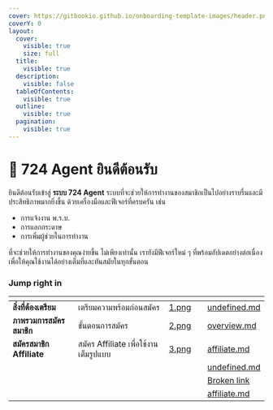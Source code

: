 ```yaml
---
cover: https://gitbookio.github.io/onboarding-template-images/header.png
coverY: 0
layout:
  cover:
    visible: true
    size: full
  title:
    visible: true
  description:
    visible: false
  tableOfContents:
    visible: true
  outline:
    visible: true
  pagination:
    visible: true
---
```


# 👏 724 Agent ยินดีต้อนรับ

ยินดีต้อนรับเข้าสู่ **ระบบ 724 Agent** ระบบที่จะช่วยให้การทำงานของสมาชิกเป็นไปอย่างราบรื่นและมีประสิทธิภาพมากยิ่งขึ้น ด้วยเครื่องมือและฟีเจอร์ที่ครบครัน เช่น&#x20;

* การแจ้งงาน พ.ร.บ.
* การแลกกระดาษ
* การเพิ่มผู้ช่วยในการทำงาน

ที่จะช่วยให้การทำงานของคุณง่ายขึ้น ไม่เพียงเท่านั้น เรายังมีฟีเจอร์ใหม่ ๆ ที่พร้อมอัปเดตอย่างต่อเนื่องเพื่อให้คุณใช้งานได้อย่างเต็มที่และทันสมัยในทุกขั้นตอน

### Jump right in

<table data-view="cards"><thead><tr><th></th><th></th><th data-hidden data-card-cover data-type="files"></th><th data-hidden></th><th data-hidden data-card-target data-type="content-ref"></th></tr></thead><tbody><tr><td><strong>สิ่งที่ต้องเตรียม</strong></td><td>เตรียมความพร้อมก่อนสมัคร</td><td><a href=".gitbook/assets/1.png">1.png</a></td><td></td><td><a href="prerequisites/undefined.md">undefined.md</a></td></tr><tr><td><strong>ภาพรวมการสมัครสมาชิก</strong></td><td>ขั้นตอนการสมัคร</td><td><a href=".gitbook/assets/2.png">2.png</a></td><td></td><td><a href="registration/overview.md">overview.md</a></td></tr><tr><td><strong>สมัครสมาชิก Affiliate</strong></td><td>สมัคร Affiliate เพื่อใช้งานเต็มรูปแบบ</td><td><a href=".gitbook/assets/3.png">3.png</a></td><td></td><td><a href="registration/affiliate.md">affiliate.md</a></td></tr><tr><td></td><td></td><td></td><td></td><td><a href="prerequisites/undefined.md">undefined.md</a></td></tr><tr><td></td><td></td><td></td><td></td><td><a href="broken-reference">Broken link</a></td></tr><tr><td></td><td></td><td></td><td></td><td><a href="registration/affiliate.md">affiliate.md</a></td></tr></tbody></table>
